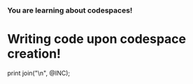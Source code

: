 ### You are learning about codespaces!
# Writing code upon codespace creation!
print join("\n", @INC);